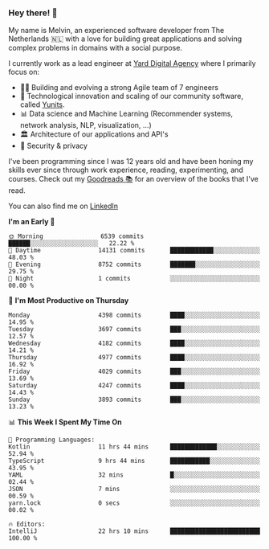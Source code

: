 ### Hey there! 👋

My name is Melvin, an experienced software developer from The Netherlands 🇳🇱 with a love for building great applications and solving complex problems in domains with a social purpose. 

I currently work as a lead engineer at [Yard Digital Agency](https://github.com/yardinternet) where I primarily focus on:

* 👏🏼 Building and evolving a strong Agile team of 7 engineers
* 🚀 Technological innovation and scaling of our community software, called [Yunits](https://www.yunits.com/).
* 📊 Data science and Machine Learning (Recommender systems, network analysis, NLP, visualization, ...)
* 🏛 Architecture of our applications and API's
* 🔐 Security & privacy

I've been programming since I was 12 years old and have been honing my skills ever since through work experience, reading, experimenting, and courses.
Check out my [Goodreads 📚](https://goodreads.com/melvinkoopmans) for an overview of the books that I've read. 

You can also find me on [LinkedIn](https://www.linkedin.com/in/melvinkoopmans)

<!--START_SECTION:waka-->
**I'm an Early 🐤** 

```text
🌞 Morning                6539 commits        ██████░░░░░░░░░░░░░░░░░░░   22.22 % 
🌆 Daytime                14131 commits       ████████████░░░░░░░░░░░░░   48.03 % 
🌃 Evening                8752 commits        ███████░░░░░░░░░░░░░░░░░░   29.75 % 
🌙 Night                  1 commits           ░░░░░░░░░░░░░░░░░░░░░░░░░   00.00 % 
```
📅 **I'm Most Productive on Thursday** 

```text
Monday                   4398 commits        ████░░░░░░░░░░░░░░░░░░░░░   14.95 % 
Tuesday                  3697 commits        ███░░░░░░░░░░░░░░░░░░░░░░   12.57 % 
Wednesday                4182 commits        ████░░░░░░░░░░░░░░░░░░░░░   14.21 % 
Thursday                 4977 commits        ████░░░░░░░░░░░░░░░░░░░░░   16.92 % 
Friday                   4029 commits        ███░░░░░░░░░░░░░░░░░░░░░░   13.69 % 
Saturday                 4247 commits        ████░░░░░░░░░░░░░░░░░░░░░   14.43 % 
Sunday                   3893 commits        ███░░░░░░░░░░░░░░░░░░░░░░   13.23 % 
```


📊 **This Week I Spent My Time On** 

```text
💬 Programming Languages: 
Kotlin                   11 hrs 44 mins      █████████████░░░░░░░░░░░░   52.94 % 
TypeScript               9 hrs 44 mins       ███████████░░░░░░░░░░░░░░   43.95 % 
YAML                     32 mins             █░░░░░░░░░░░░░░░░░░░░░░░░   02.44 % 
JSON                     7 mins              ░░░░░░░░░░░░░░░░░░░░░░░░░   00.59 % 
yarn.lock                0 secs              ░░░░░░░░░░░░░░░░░░░░░░░░░   00.02 % 

🔥 Editors: 
IntelliJ                 22 hrs 10 mins      █████████████████████████   100.00 % 
```


<!--END_SECTION:waka-->
